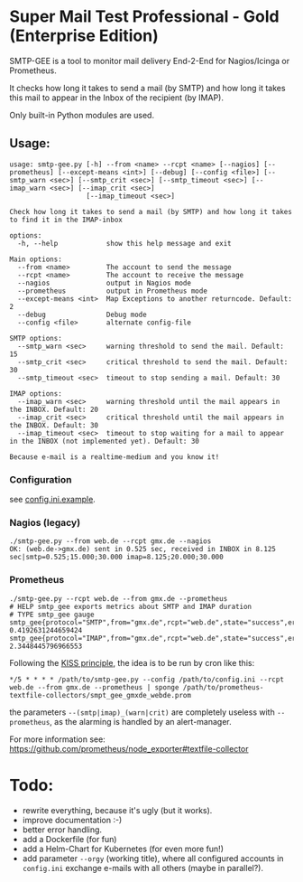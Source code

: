 # Super Mail Test Professional - Gold (Enterprise Edition)

SMTP-GEE is a tool to monitor mail delivery End-2-End for Nagios/Icinga or Prometheus.

It checks how long it takes to send a mail (by SMTP) and how long it takes
this mail to appear in the Inbox of the recipient (by IMAP).

Only built-in Python modules are used.

## Usage:

```
usage: smtp-gee.py [-h] --from <name> --rcpt <name> [--nagios] [--prometheus] [--except-means <int>] [--debug] [--config <file>] [--smtp_warn <sec>] [--smtp_crit <sec>] [--smtp_timeout <sec>] [--imap_warn <sec>] [--imap_crit <sec>]
                   [--imap_timeout <sec>]

Check how long it takes to send a mail (by SMTP) and how long it takes to find it in the IMAP-inbox

options:
  -h, --help            show this help message and exit

Main options:
  --from <name>         The account to send the message
  --rcpt <name>         The account to receive the message
  --nagios              output in Nagios mode
  --prometheus          output in Prometheus mode
  --except-means <int>  Map Exceptions to another returncode. Default: 2
  --debug               Debug mode
  --config <file>       alternate config-file

SMTP options:
  --smtp_warn <sec>     warning threshold to send the mail. Default: 15
  --smtp_crit <sec>     critical threshold to send the mail. Default: 30
  --smtp_timeout <sec>  timeout to stop sending a mail. Default: 30

IMAP options:
  --imap_warn <sec>     warning threshold until the mail appears in the INBOX. Default: 20
  --imap_crit <sec>     critical threshold until the mail appears in the INBOX. Default: 30
  --imap_timeout <sec>  timeout to stop waiting for a mail to appear in the INBOX (not implemented yet). Default: 30

Because e-mail is a realtime-medium and you know it!
```


### Configuration

see [config.ini.example](config.ini.example).

### Nagios (legacy)

```
./smtp-gee.py --from web.de --rcpt gmx.de --nagios
OK: (web.de->gmx.de) sent in 0.525 sec, received in INBOX in 8.125 sec|smtp=0.525;15.000;30.000 imap=8.125;20.000;30.000
```

### Prometheus

```
./smtp-gee.py --rcpt web.de --from gmx.de --prometheus
# HELP smtp_gee exports metrics about SMTP and IMAP duration
# TYPE smtp_gee gauge
smtp_gee{protocol="SMTP",from="gmx.de",rcpt="web.de",state="success",error_string=""} 0.4192631244659424
smtp_gee{protocol="IMAP",from="gmx.de",rcpt="web.de",state="success",error_string="",folder="INBOX"} 2.3448445796966553
```

Following the [KISS principle](https://en.wikipedia.org/wiki/KISS_principle), the idea is to be run by cron like this:

```crontab
*/5 * * * * /path/to/smtp-gee.py --config /path/to/config.ini --rcpt web.de --from gmx.de --prometheus | sponge /path/to/prometheus-textfile-collectors/smpt_gee_gmxde_webde.prom
``` 

the parameters `--(smtp|imap)_(warn|crit)` are completely useless with `--prometheus`, as the alarming is handled by an alert-manager.


For more information see:
https://github.com/prometheus/node_exporter#textfile-collector


# Todo:

* rewrite everything, because it's ugly (but it works).
* improve documentation :-)
* better error handling.
* add a Dockerfile (for fun)
* add a Helm-Chart for Kubernetes (for even more fun!)
* add parameter `--orgy` (working title), where all configured accounts in `config.ini` exchange e-mails with all others (maybe in parallel?).